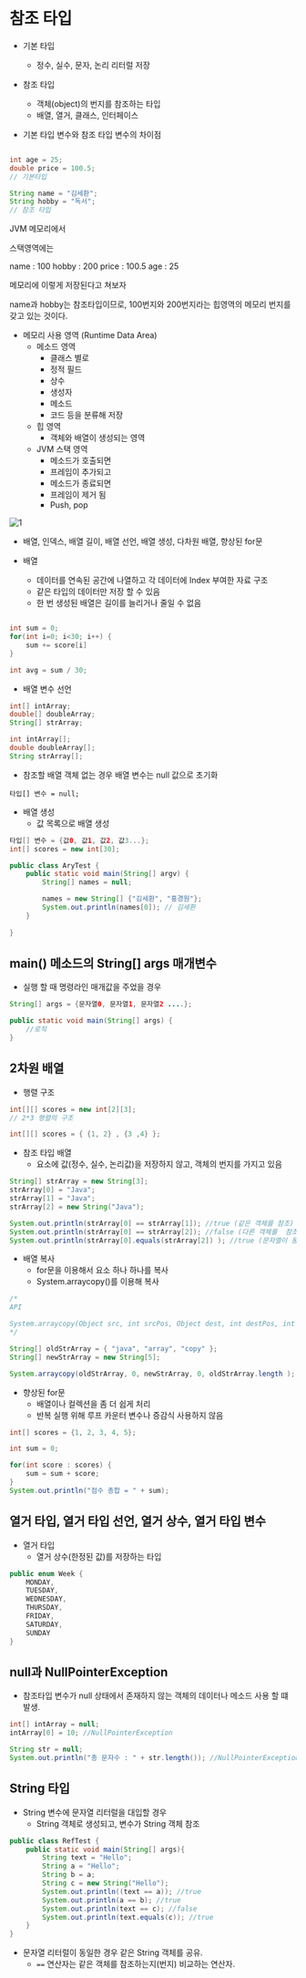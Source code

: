 # 참조 타입

* 기본 타입
    - 정수, 실수, 문자, 논리 리터럴 저장

* 참조 타입
    - 객체(object)의 번지를 참조하는 타입
    - 배열, 열거, 클래스, 인터페이스

* 기본 타입 변수와 참조 타입 변수의 차이점

```java

int age = 25;
double price = 100.5;
// 기본타입

String name = "김세환";
String hobby = "독서";
// 참조 타입
```

JVM 메모리에서

스택영역에는   


name : 100
hobby : 200
price : 100.5
age : 25
  
메모리에 이렇게 저장된다고 쳐보자

name과 hobby는 참조타입이므로, 100번지와 200번지라는 힙영역의 메모리 번지를 갖고 있는 것이다.

* 메모리 사용 영역 (Runtime Data Area)
    - 메소드 영역
        - 클래스 별로
        - 정적 필드
        - 상수
        - 생성자
        - 메소드
        - 코드 등을 분류해 저장
    - 힙 영역
        - 객체와 배열이 생성되는 영역
    - JVM 스택 영역
        - 메소드가 호출되면
        - 프레임이 추가되고
        - 메소드가 종료되면
        - 프레임이 제거 됨
        - Push, pop

![1](images/1.png)


* 배열, 인덱스, 배열 길이, 배열 선언, 배열 생성, 다차원 배열, 향상된 for문

* 배열
    - 데이터를 연속된 공간에 나열하고 각 데이터에 Index 부여한 자료 구조
    - 같은 타입의 데이터만 저장 할 수 있음
    - 한 번 생성된 배열은 길이를 늘리거나 줄일 수 없음

```java

int sum = 0;
for(int i=0; i<30; i++) {
    sum += score[i]
}

int avg = sum / 30;
```

* 배열 변수 선언

```java
int[] intArray;
double[] doubleArray;
String[] strArray;

int intArray[];
double doubleArray[];
String strArray[];
```

* 참조할 배열 객체 없는 경우 배열 변수는 null 값으로 초기화

`타입[] 변수 = null;`

* 배열 생성
    - 값 목록으로 배열 생성

```java
타입[] 변수 = {값0, 값1, 값2, 값3...};
int[] scores = new int[30];
```

```java
public class AryTest {
    public static void main(String[] argv) {
        String[] names = null;

        names = new String[] {"김세환", "홍경원"};
        System.out.println(names[0]); // 김세환
    }
    
}

```

## main() 메소드의 String[] args 매개변수

- 실행 할 때 명령라인 매개값을 주었을 경우

```java
String[] args = {문자열0, 문자열1, 문자열2 ....};

public static void main(String[] args) {
    //로직
}
```

## 2차원 배열

- 행렬 구조

```java
int[][] scores = new int[2][3];
// 2*3 행렬의 구조

int[][] scores = { {1, 2} , {3 ,4} };
```



- 참조 타입 배열
    - 요소에 값(정수, 실수, 논리값)을 저장하지 않고, 객체의 번지를 가지고 있음

```java
String[] strArray = new String[3];
strArray[0] = "Java";
strArray[1] = "Java";
strArray[2] = new String("Java");

System.out.println(strArray[0] == strArray[1]); //true (같은 객체를 참조)
System.out.println(strArray[0] == strArray[2]); //false (다른 객체를  참조)
System.out.println(strArray[0].equals(strArray[2]) ); //true (문자열이 동일)
```

* 배열 복사
    - for문을 이용해서 요소 하나 하나를 복사
    - System.arraycopy()를 이용해 복사

```java
/*
API

System.arraycopy(Object src, int srcPos, Object dest, int destPos, int length);
*/

String[] oldStrArray = { "java", "array", "copy" };
String[] newStrArray = new String[5];

System.arraycopy(oldStrArray, 0, newStrArray, 0, oldStrArray.length );
```


* 향상된 for문
    - 배열이나 컬렉션을 좀 더 쉽게 처리
    - 반복 실행 위해 루프 카운터 변수나 증감식 사용하지 않음

```java
int[] scores = {1, 2, 3, 4, 5};

int sum = 0;

for(int score : scores) {
    sum = sum + score;
}
System.out.println("점수 총합 = " + sum);
```

## 열거 타입, 열거 타입 선언, 열거 상수, 열거 타입 변수

- 열거 타입
    - 열거 상수(한정된 값)를 저장하는 타입

```java
public enum Week {
    MONDAY,
    TUESDAY,
    WEDNESDAY,
    THURSDAY,
    FRIDAY,
    SATURDAY,
    SUNDAY
}
```

## null과 NullPointerException

- 참조타입 변수가 null 상태에서 존재하지 않는 객체의 데이터나 메소드 사용 할 떄 발생.

```java
int[] intArray = null;
intArray[0] = 10; //NullPointerException

String str = null;
System.out.println("총 문자수 : " + str.length()); //NullPointerException
```

## String 타입

- String 변수에 문자열 리터럴을 대입할 경우
    - String 객체로 생성되고, 변수가 String 객체 참조

```java
public class RefTest {
    public static void main(String[] args){
        String text = "Hello";
        String a = "Hello";
        String b = a;
        String c = new String("Hello");
        System.out.println((text == a)); //true
        System.out.println(a == b); //true
        System.out.println(text == c); //false
        System.out.println(text.equals(c)); //true
    }    
}
```


- 문자열 리터럴이 동일한 경우 같은 String 객체를 공유.
    - `==` 연산자는 같은 객체를 참조하는지(번지) 비교하는 연산자.

